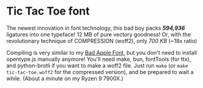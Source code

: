 # Tic Tac Toe font

The newest innovation in font technology, this bad boy packs ***594,936*** ligatures into one typeface!
12 MB of pure vectory goodness! Or, with the revolutionary technique of COMPRESSION (woff2), only *700 KB* (~18x ratio)

Compiling is very similar to my [Bad Apple Font](https://github.com/Mabi19/bad-apple-font), but you don't need to install opentype.js manually anymore!
You'll need make, bun, fontTools (for ttx), and python-brotli if you want to make a woff2 file.
Just run `make` (or `make tic-tac-toe.woff2` for the compressed version), and be prepared to wait a while. (About a minute on my Ryzen 9 7900X.)
